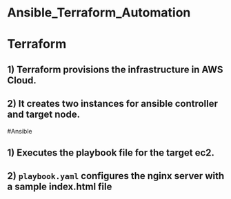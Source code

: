 # Ansible_Terraform_Automation

# Terraform
## 1) Terraform provisions the infrastructure in AWS Cloud. 
## 2) It creates two instances for ansible controller and target node.

#Ansible

## 1) Executes the playbook file for the target ec2.
## 2) `playbook.yaml` configures the nginx server with a sample index.html file
